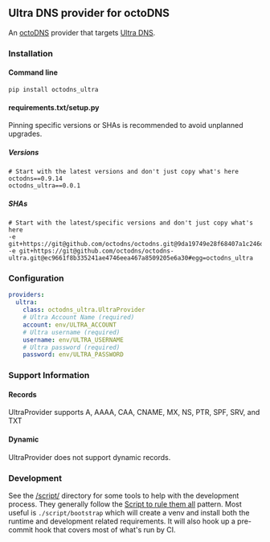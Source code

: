 ## Ultra DNS provider for octoDNS

An [octoDNS](https://github.com/octodns/octodns/) provider that targets [Ultra DNS](https://www.home.neustar/dns-services).

### Installation

#### Command line

```
pip install octodns_ultra
```

#### requirements.txt/setup.py

Pinning specific versions or SHAs is recommended to avoid unplanned upgrades.

##### Versions

```
# Start with the latest versions and don't just copy what's here
octodns==0.9.14
octodns_ultra==0.0.1
```

##### SHAs

```
# Start with the latest/specific versions and don't just copy what's here
-e git+https://git@github.com/octodns/octodns.git@9da19749e28f68407a1c246dfdf65663cdc1c422#egg=octodns
-e git+https://git@github.com/octodns/octodns-ultra.git@ec9661f8b335241ae4746eea467a8509205e6a30#egg=octodns_ultra
```

### Configuration

```yaml
providers:
  ultra:
    class: octodns_ultra.UltraProvider
    # Ultra Account Name (required)
    account: env/ULTRA_ACCOUNT
    # Ultra username (required)
    username: env/ULTRA_USERNAME
    # Ultra password (required)
    password: env/ULTRA_PASSWORD
```

### Support Information

#### Records

UltraProvider supports A, AAAA, CAA, CNAME, MX, NS, PTR, SPF, SRV, and TXT

#### Dynamic

UltraProvider does not support dynamic records.

### Development

See the [/script/](/script/) directory for some tools to help with the development process. They generally follow the [Script to rule them all](https://github.com/github/scripts-to-rule-them-all) pattern. Most useful is `./script/bootstrap` which will create a venv and install both the runtime and development related requirements. It will also hook up a pre-commit hook that covers most of what's run by CI.
